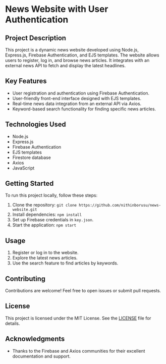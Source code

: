 # News Website with User Authentication

## Project Description

This project is a dynamic news website developed using Node.js, Express.js, Firebase Authentication, and EJS templates. The website allows users to register, log in, and browse news articles. It integrates with an external news API to fetch and display the latest headlines.

## Key Features

- User registration and authentication using Firebase Authentication.
- User-friendly front-end interface designed with EJS templates.
- Real-time news data integration from an external API via Axios.
- Keyword-based search functionality for finding specific news articles.

## Technologies Used

- Node.js
- Express.js
- Firebase Authentication
- EJS templates
- Firestore database
- Axios
- JavaScript

## Getting Started

To run this project locally, follow these steps:

1. Clone the repository: `git clone https://github.com/nithinborusu/news-website.git`
2. Install dependencies: `npm install`
3. Set up Firebase credentials in `key.json`.
4. Start the application: `npm start`

## Usage

1. Register or log in to the website.
2. Explore the latest news articles.
3. Use the search feature to find articles by keywords.

## Contributing

Contributions are welcome! Feel free to open issues or submit pull requests.

## License

This project is licensed under the MIT License. See the [LICENSE](LICENSE) file for details.

## Acknowledgments

- Thanks to the Firebase and Axios communities for their excellent documentation and support.

